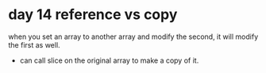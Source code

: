 # day 14 reference vs copy
when you set an array to another array and modify the second, it will modify the first as well.
- can call slice on the original array to make a copy of it. 
